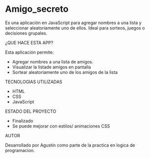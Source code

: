 # Amigo_secreto
Es una aplicación en JavaScript para agregar nombres a una lista y seleccionar aleatoriamente uno de ellos. Ideal para sorteos, juegos o decisiones grupales.

¿QUE HACE ESTA APP?

Esta aplicación permite:

* Agregar nombres a una lista de amigos.
* Visualizar la listade amigos en pantalla
* Sortear aleatoriamente uno de los amigos de la lista

TECNOLOGIAS UTILIZADAS

* HTML
* CSS
* JavaScript

ESTADO DEL PROYECTO

- Finalizado 
- Se puede mejorar con estilos/ animaciones CSS

AUTOR

Desarrollado por Agustin como parte de la practica en logica de programacion.